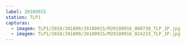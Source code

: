 ```yaml
---
label: 20180915
station: TLP1
capturas:
  - imagem: TLP1/2018/201809/20180915/M20180916_000738_TLP_1P.jpg
  - imagem: TLP1/2018/201809/20180915/M20180916_024233_TLP_1P.jpg
---
```


